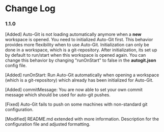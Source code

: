 # Change Log

### 1.1.0

[Added] Auto-Git is not loading automatically anymore when a **new** workspace is opened. You need to initialized Auto-Git first. This behavior provides more flexibility when to use Auto-Git. Initialization can only be done in a workspace, which is a git-repository. After initialization, its set up by default to run/start when this workspace is opened again. You can change this behavior by changing "runOnStart" to false in the **autogit.json** config file.

[Added] runOnStart: Run Auto-Git automatically when opening a workspace (which is a git-repository) which already has been initialized for Auto-Git.

[Added] commitMessage: You are now able to set your own commit message which should be used for auto-git pushes.

[Fixed] Auto-Git fails to push on some machines with non-standard git configuration.

[Modified] README.md extended with more information. Description for the configuration file and adjusted formatting.
